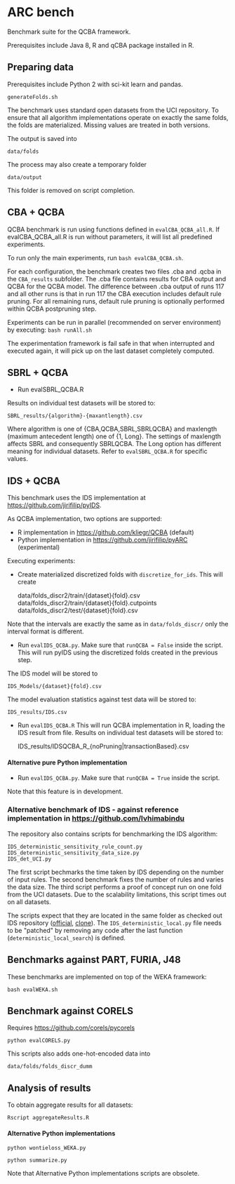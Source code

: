 # ARC bench
Benchmark suite for the QCBA framework. 

Prerequisites include Java 8, R and  qCBA package installed in R.

## Preparing data

Prerequisites include Python 2 with sci-kit learn and pandas.

 ```
 generateFolds.sh
 ```
The benchmark uses standard open datasets from the UCI repository. To ensure that  all algorithm implementations operate on exactly the same folds, the folds are materialized.   Missing values are treated in both versions.

The output is saved into 
```
data/folds
```

The process may also create a temporary folder
```
data/output
```
This folder is removed on script completion. 

## CBA + QCBA 
QCBA benchmark is run using functions defined in  `evalCBA_QCBA_all.R`.
If evalCBA_QCBA_all.R is run without parameters, it will list all predefined experiments. 

To run only the main experiments, run `bash evalCBA_QCBA.sh`.

For each configuration, the benchmark creates two files .cba and .qcba in the `CBA_results` subfolder. The .cba file contains results for CBA output and QCBA for the QCBA model. The difference between .cba output of runs 117 and all other runs  is that in run 117 the CBA execution includes default rule pruning. For all remaining runs, default rule pruning is optionally performed within QCBA postpruning step.

Experiments can be run in parallel (recommended on server environment) by executing:
`bash runAll.sh`

The experimentation framework is fail safe in that when interrupted and executed again, it will pick up on the last dataset completely computed.


## SBRL + QCBA
* Run evalSBRL_QCBA.R

Results on individual test datasets will be stored to:

    SBRL_results/{algorithm}-{maxantlength}.csv

Where algorithm is one of {CBA,QCBA,SBRL,SBRLQCBA} and maxlength (maximum antecedent length) one of {1, Long}.
The settings of maxlength affects SBRL and consequently SBRLQCBA.
The Long option has different meaning for individual datasets. Refer to `evalSBRL_QCBA.R` for specific values.

## IDS + QCBA
This benchmark uses the IDS implementation at https://github.com/jirifilip/pyIDS.

As QCBA implementation, two options are supported:
* R implementation in https://github.com/kliegr/QCBA (default)
* Python implementation in https://github.com/jirifilip/pyARC  (experimental)

Executing experiments:
* Create materialized discretized folds with `discretize_for_ids`. This will create 

   data/folds_discr2/train/{dataset}{fold}.csv
   data/folds_discr2/train/{dataset}{fold}.cutpoints
   data/folds_discr2/test/{dataset}{fold}.csv
 
 Note that the intervals are exactly the same as in `data/folds_discr/` only the interval format is different.

 * Run `evalIDS_QCBA.py`. Make sure that `runQCBA = False` inside the script. This will run pyIDS using the discretized folds created in the previous step. 
 
 The IDS model will be stored to 
 
    IDS_Models/{dataset}{fold}.csv
   
 The model evaluation statistics against test data will be stored to:
 
    IDS_results/IDS.csv
    
 * Run `evalIDS_QCBA.R`
 This will run QCBA implementation in R, loading the IDS result from file.
 Results on individual test datasets will be stored to:

    IDS_results/IDSQCBA_R_{noPruning|transactionBased}.csv         



#### Alternative pure Python implementation 
* Run `evalIDS_QCBA.py`. Make sure that `runQCBA = True` inside the script.

Note that this feature is in development.


### Alternative benchmark of IDS - against reference implementation in https://github.com/lvhimabindu
The repository also contains scripts for benchmarking the IDS algorithm:

    IDS_deterministic_sensitivity_rule_count.py
    IDS_deterministic_sensitivity_data_size.py
    IDS_det_UCI.py

The first script bechmarks the time taken by IDS depending on the number of input rules. The second benchmark fixes the number of rules and varies the data size. The third script performs a proof of concept run on one fold from the UCI datasets. Due to the scalability limitations, this script times out on all datasets. 

The scripts expect that they are located in the same folder as checked out IDS repository (<a href="https://github.com/lvhimabindu/interpretable_decision_sets">official</a>, <a href="https://github.com/kliegr/interpretable_decision_sets">clone</a>).
The `IDS_deterministic_local.py` file needs to be "patched" by removing any code after the last function (`deterministic_local_search`) is defined. 


## Benchmarks against PART, FURIA, J48
These benchmarks are implemented on top of the  WEKA framework:

    bash evalWEKA.sh 

## Benchmark against CORELS
Requires https://github.com/corels/pycorels

    python evalCORELS.py
    
This scripts also adds one-hot-encoded data into 
```
data/folds/folds_discr_dumm
```

## Analysis of results

To obtain aggregate results for all datasets:

    Rscript aggregateResults.R

#### Alternative Python implementations

    python wontieloss_WEKA.py

    python summarize.py
   
Note that Alternative Python implementations scripts are obsolete.

